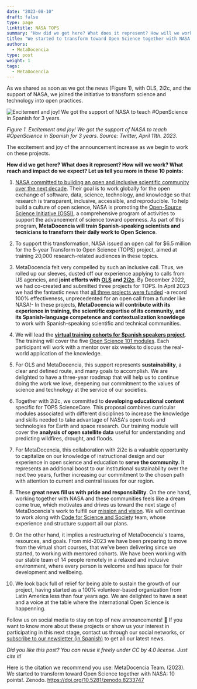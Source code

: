 ```yaml
---
date: "2023-08-10"
draft: false
type: page
linktitle: NASA TOPS
summary: "How did we get here? What does it represent? How will we work? What reach and impact do we expect?  Let us tell you more in these 10 points"
title: "We started to transform toward Open Science together with NASA: 10 points!"
authors:
  - MetaDocencia
type: post
weight: 1
tags: 
  - MetaDocencia 
---
```


As we shared as soon as we got the news (Figure 1), with OLS, 2i2c, and the support of NASA, we joined the initiative to transform science and technology into open practices.

![Excitement and joy! We got the support of NASA to teach #OpenScience in Spanish for 3 years.](https://www.metadocencia.org/img/NASAtweet.jpg)

*Figure 1. Excitement and joy! We got the support of NASA to teach #OpenScience in Spanish for 3 years.* 
*Source: Twitter, April 11th. 2023.*

The excitement and joy of the announcement increase as we begin to work on these projects.

**How did we get here? What does it represent? How will we work? What reach and impact do we expect?  Let us tell you more in these 10 points:**

1. [NASA committed to building an open and inclusive scientific community over the next decade](https://science.nasa.gov/open-science-overview). Their goal is to work globally for the open exchange of software, data, science, technology, and knowledge so that research is transparent, inclusive, accessible, and reproducible. To help build a culture of open science, NASA is promoting the [Open-Source Science Initiative (OSSI)](https://science.nasa.gov/open-science-overview), a comprehensive program of activities to support the advancement of science toward openness. As part of this program, **MetaDocencia will train Spanish-speaking scientists and tecnicians to transform their daily work to Open Science**.

2. To support this transformation, NASA issued an open call for $6.5 million for the 5-year Transform to Open Science (TOPS) project, aimed at training 20,000 research-related audiences in these topics.
   
3. MetaDocencia felt very compelled by such an inclusive call. Thus, we rolled up our sleeves, dusted off our experience applying to calls from US agencies, and **joint efforts with [OLS](https://openlifesci.org/) and [2i2c](https://2i2c.org/)**. By December 2022, we had co-created and submitted three projects for TOPS. In April 2023 we had the fantastic news that [all three projects were funded](https://www.nasa.gov/centers/marshall/news/releases/2023/nasa-boosts-open-science-through-innovative-training) -a record 100% effectiveness, unprecedented for an open call from a funder like NASA!- In these projects, **MetaDocencia will contribute with its experience in training, the scientific expertise of its community, and its Spanish-language competence and contextualization knowldege** to work with Spanish-speaking scientific and technical communities.
   
4. We will lead the **[virtual training cohorts for Spanish speakers project](https://zenodo.org/record/8215456)**. The training will cover the five [Open Science 101 modules](https://nasa.github.io/Transform-to-Open-Science/open-science-101/). Each participant will work with a mentor over six weeks to discuss the real-world application of the knowledge.
   
5. For OLS and MetaDocencia, this support represents **sustainability**, a clear and defined route, and many goals to accomplish. We are delighted to have a three-year roadmap that will help us to continue doing the work we love, deepening our commitment to the values of science and technology at the service of our societies.

6. Together with 2i2c, we committed to **developing educational content** specific for TOPS ScienceCore. This proposal combines curricular modules associated with different disciplines to increase the knowledge and skills needed to take advantage of NASA's open tools and technologies for Earth and space research. Our training module will cover the **analysis of open satellite data** useful for understanding and predicting wildfires, drought, and floods.
    
7. For MetaDocencia, this collaboration with 2i2c is a valuable opportunity to capitalize on our knowledge of instructional design and our experience in open science and education to **serve the community**. It represents an additional boost to our institutional sustainability over the next two years, further increasing our commitment to the chosen path with attention to current and central issues for our region.

8. These **great news fill us with pride and responsibility**. On the one hand, working together with NASA and these communities feels like a dream come true, which motivates and drives us toward the next stage of MetaDocencia's work to fulfill our [mission and vision](https://www.metadocencia.org/en/authors/metadocencia/). We will continue to work along with [Code for Science and Society](https://www.codeforsociety.org/) team, whose experience and structure support all our plans.
   
9. On the other hand, it implies a restructuring of MetaDocencia´s teams, resources, and goals. From mid-2023 we have been preparing to move from the virtual short courses, that we’ve been delivering since we started, to working with mentored cohorts. We have been working with our stable team of 14 people remotely in a relaxed and inclusive environment, where every person is welcome and has space for their development and wellbeing.
    
10. We look back full of relief for being able to sustain the growth of our project, having started as a 100% volunteer-based organization from Latin America less than four years ago. We are delighted to have a seat and a voice at the table where  the international Open Science is happenning.
    
Follow us on social media to stay on top of new announcements! 🚀 If you want to know more about these projects or show us your interest in participating in this next stage, contact us through our social networks, or [subscribe to our newsletter (in Spanish)](https://netlify.us19.list-manage.com/subscribe/post?u=92fb89ce82f9689a3b083bb35&amp;id=d8187ceaf7) to get all our latest news.

*Did you like this post? You can reuse it freely under CC by 4.0 license. Just cite it!*

Here is the citation we recommend you use: 
MetaDocencia Team. (2023). We started to transform toward Open Science together with NASA: 10 points!. Zenodo. https://doi.org/10.5281/zenodo.8233747
